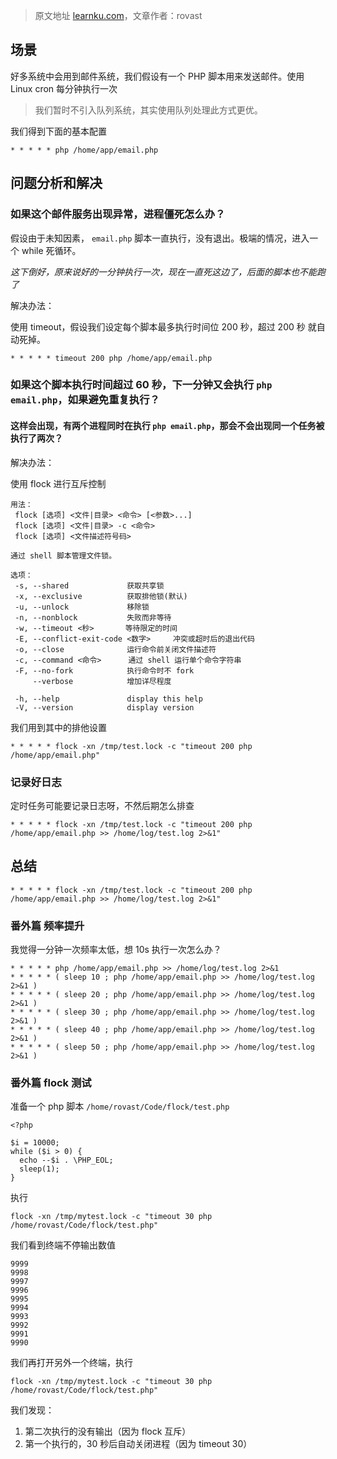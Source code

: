 > 原文地址 [learnku.com](https://learnku.com/articles/25177)，文章作者：rovast



场景
--------------

好多系统中会用到邮件系统，我们假设有一个 PHP 脚本用来发送邮件。使用 Linux cron 每分钟执行一次

> 我们暂时不引入队列系统，其实使用队列处理此方式更优。

我们得到下面的基本配置

```
* * * * * php /home/app/email.php
```



问题分析和解决
-------------------

### 如果这个邮件服务出现异常，进程僵死怎么办？

假设由于未知因素， `email.php` 脚本一直执行，没有退出。极端的情况，进入一个 while 死循环。

_这下倒好，原来说好的一分钟执行一次，现在一直死这边了，后面的脚本也不能跑了_

解决办法：

使用 timeout，假设我们设定每个脚本最多执行时间位 200 秒，超过 200 秒 就自动死掉。

```
* * * * * timeout 200 php /home/app/email.php

```

### 如果这个脚本执行时间超过 60 秒，下一分钟又会执行 `php email.php`，如果避免重复执行？

#### 这样会出现，有两个进程同时在执行 `php email.php`，那会不会出现同一个任务被执行了两次？

解决办法：

使用 flock 进行互斥控制

```
用法：
 flock [选项] <文件|目录> <命令> [<参数>...]
 flock [选项] <文件|目录> -c <命令>
 flock [选项] <文件描述符号码>

通过 shell 脚本管理文件锁。

选项：
 -s, --shared             获取共享锁
 -x, --exclusive          获取排他锁(默认)
 -u, --unlock             移除锁
 -n, --nonblock           失败而非等待
 -w, --timeout <秒>       等待限定的时间
 -E, --conflict-exit-code <数字>     冲突或超时后的退出代码
 -o, --close              运行命令前关闭文件描述符
 -c, --command <命令>      通过 shell 运行单个命令字符串
 -F, --no-fork            执行命令时不 fork
     --verbose            增加详尽程度

 -h, --help               display this help
 -V, --version            display version

```

我们用到其中的排他设置

```
* * * * * flock -xn /tmp/test.lock -c "timeout 200 php /home/app/email.php"

```

### 记录好日志

定时任务可能要记录日志呀，不然后期怎么排查

```
* * * * * flock -xn /tmp/test.lock -c "timeout 200 php /home/app/email.php >> /home/log/test.log 2>&1" 

```



总结
--------------

```
* * * * * flock -xn /tmp/test.lock -c "timeout 200 php /home/app/email.php >> /home/log/test.log 2>&1" 

```



### 番外篇 频率提升

我觉得一分钟一次频率太低，想 10s 执行一次怎么办？

```
* * * * * php /home/app/email.php >> /home/log/test.log 2>&1
* * * * * ( sleep 10 ; php /home/app/email.php >> /home/log/test.log 2>&1 )
* * * * * ( sleep 20 ; php /home/app/email.php >> /home/log/test.log 2>&1 )
* * * * * ( sleep 30 ; php /home/app/email.php >> /home/log/test.log 2>&1 )
* * * * * ( sleep 40 ; php /home/app/email.php >> /home/log/test.log 2>&1 )
* * * * * ( sleep 50 ; php /home/app/email.php >> /home/log/test.log 2>&1 )

```

### 番外篇 flock 测试

准备一个 php 脚本 `/home/rovast/Code/flock/test.php`

```
<?php

$i = 10000;
while ($i > 0) {
  echo --$i . \PHP_EOL;
  sleep(1);
}

```

执行

```
flock -xn /tmp/mytest.lock -c "timeout 30 php /home/rovast/Code/flock/test.php"

```

我们看到终端不停输出数值

```
9999
9998
9997
9996
9995
9994
9993
9992
9991
9990
```



我们再打开另外一个终端，执行

```
flock -xn /tmp/mytest.lock -c "timeout 30 php /home/rovast/Code/flock/test.php"

```

我们发现：

1.  第二次执行的没有输出（因为 flock 互斥）
2.  第一个执行的，30 秒后自动关闭进程（因为 timeout 30）
